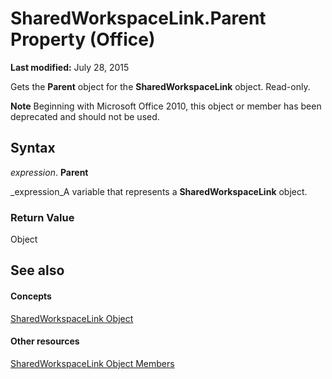 
# SharedWorkspaceLink.Parent Property (Office)

 **Last modified:** July 28, 2015

Gets the  **Parent** object for the **SharedWorkspaceLink** object. Read-only.

 **Note**  Beginning with Microsoft Office 2010, this object or member has been deprecated and should not be used.


## Syntax

 _expression_. **Parent**

 _expression_A variable that represents a  **SharedWorkspaceLink** object.


### Return Value

Object


## See also


#### Concepts


 [SharedWorkspaceLink Object](eb36dbed-fc41-08df-3cbc-affbaf5f9784.md)
#### Other resources


 [SharedWorkspaceLink Object Members](fa8d7312-77cc-77b7-14ca-a6aa7f63fa7b.md)
